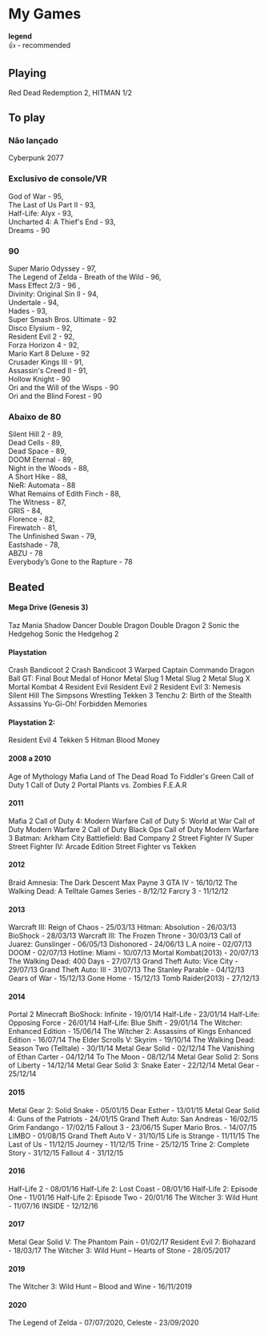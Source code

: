# My Games

**legend**  
👍 - recommended

## Playing
Red Dead Redemption 2,
HITMAN 1/2

## To play

### Não lançado
Cyberpunk 2077  

### Exclusivo de console/VR
God of War - 95,    
The Last of Us Part II - 93,   
Half-Life: Alyx - 93,    
Uncharted 4: A Thief's End - 93,   
Dreams - 90

### 90
Super Mario Odyssey - 97,  
The Legend of Zelda - Breath of the Wild - 96,   
Mass Effect 2/3 - 96 ,    
Divinity: Original Sin II - 94,    
Undertale - 94,    
Hades - 93,    
Super Smash Bros. Ultimate - 92   
Disco Elysium - 92,    
Resident Evil 2 - 92,    
Forza Horizon 4 - 92,     
Mario Kart 8 Deluxe - 92   
Crusader Kings III - 91,    
Assassin's Creed II - 91,    
Hollow Knight - 90    
Ori and the Will of the Wisps - 90   
Ori and the Blind Forest - 90     

### Abaixo de 80

Silent Hill 2 - 89,  
Dead Cells - 89,  
Dead Space - 89,  
DOOM Eternal - 89,  
Night in the Woods - 88,  
A Short Hike - 88,  
NieR: Automata - 88  
What Remains of Edith Finch - 88,   
The Witness - 87,  
GRIS - 84,   
Florence - 82,   
Firewatch - 81,  
The Unfinished Swan - 79,  
Eastshade - 78,   
ABZU - 78    
Everybody’s Gone to the Rapture - 78

## Beated 
#### Mega Drive (Genesis 3)
Taz Mania 
Shadow Dancer 
Double Dragon
Double Dragon 2
Sonic the Hedgehog 
Sonic the Hedgehog 2

#### Playstation 
Crash Bandicoot 2
Crash Bandicoot 3 Warped
Captain Commando 
Dragon Ball GT: Final Bout
Medal of Honor
Metal Slug 1
Metal Slug 2
Metal Slug X
Mortal Kombat 4
Resident Evil
Resident Evil 2 
Resident Evil 3: Nemesis
Silent Hill
The Simpsons Wrestling
Tekken 3
Tenchu 2: Birth of the Stealth Assassins
Yu-Gi-Oh! Forbidden Memories

#### Playstation 2:
Resident Evil 4
Tekken 5
Hitman Blood Money

#### 2008 a 2010
Age of Mythology
Mafia
Land of The Dead Road To Fiddler's Green
Call of Duty 1
Call of Duty 2
Portal
Plants vs. Zombies
F.E.A.R

#### 2011
Mafia 2
Call of Duty 4: Modern Warfare
Call of Duty 5: World at War
Call of Duty Modern Warfare 2
Call of Duty Black Ops
Call of Duty Modern Warfare 3
Batman: Arkham City
Battlefield: Bad Company 2
Street Fighter IV
Super Street Fighter IV: Arcade Edition
Street Fighter vs Tekken

#### 2012
Braid
Amnesia: The Dark Descent
Max Payne 3
GTA IV - 16/10/12
The Walking Dead: A Telltale Games Series - 8/12/12
Farcry 3 - 11/12/12

#### 2013
Warcraft III: Reign of Chaos - 25/03/13
Hitman: Absolution - 26/03/13
BioShock - 28/03/13
Warcraft III: The Frozen Throne - 30/03/13
Call of Juarez: Gunslinger - 06/05/13
Dishonored - 24/06/13
L.A noire - 02/07/13
DOOM - 02/07/13
Hotline: Miami - 10/07/13
Mortal Kombat(2013) - 20/07/13
The Walking Dead: 400 Days - 27/07/13
Grand Theft Auto: Vice City - 29/07/13
Grand Theft Auto: III - 31/07/13
The Stanley Parable - 04/12/13
Gears of War - 15/12/13
Gone Home - 15/12/13
Tomb Raider(2013) - 27/12/13

#### 2014
Portal 2
Minecraft
BioShock:  Infinite - 19/01/14 
Half-Life - 23/01/14
Half-Life: Opposing Force - 26/01/14
Half-Life: Blue Shift - 29/01/14
The Witcher: Enhanced Edition - 15/06/14
The Witcher 2: Assassins of Kings Enhanced Edition - 16/07/14
The Elder Scrolls V: Skyrim - 19/10/14
The Walking Dead: Season Two (Telltale) - 30/11/14
Metal Gear Solid - 02/12/14 
The Vanishing of Ethan Carter - 04/12/14
To The Moon - 08/12/14
Metal Gear Solid 2: Sons of Liberty - 14/12/14
Metal Gear Solid 3: Snake Eater - 22/12/14
Metal Gear - 25/12/14

#### 2015
Metal Gear 2: Solid Snake - 05/01/15
Dear Esther - 13/01/15
Metal Gear Solid 4: Guns of the Patriots - 24/01/15
Grand Theft Auto: San Andreas - 16/02/15
Grim Fandango - 17/02/15
Fallout 3 - 23/06/15
Super Mario Bros. - 14/07/15
LIMBO - 01/08/15
Grand Theft Auto V - 31/10/15
Life is Strange - 11/11/15
The Last of Us - 11/12/15
Journey - 11/12/15
Trine - 25/12/15
Trine 2: Complete Story - 31/12/15
Fallout 4 - 31/12/15

#### 2016
Half-Life 2 - 08/01/16
Half-Life 2: Lost Coast - 08/01/16
Half-Life 2: Episode One - 11/01/16
Half-Life 2: Episode Two - 20/01/16
The Witcher 3: Wild Hunt - 11/07/16
INSIDE - 12/12/16

#### 2017
Metal Gear Solid V: The Phantom Pain - 01/02/17
Resident Evil 7: Biohazard - 18/03/17
The Witcher 3: Wild Hunt – Hearts of Stone - 28/05/2017

#### 2019
The Witcher 3: Wild Hunt – Blood and Wine - 16/11/2019

#### 2020
The Legend of Zelda - 07/07/2020,
Celeste - 23/09/2020
